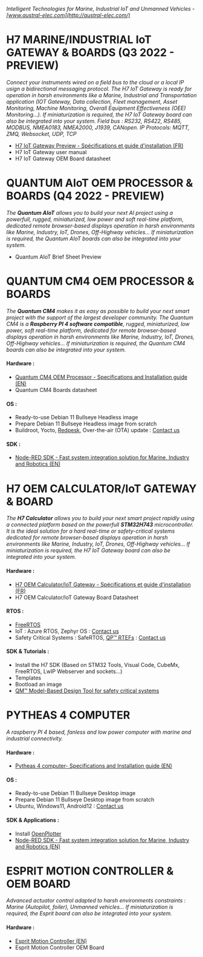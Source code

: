 *Intelligent Technologies for Marine, Industrial IoT and Unmanned Vehicles - [www.austral-elec.com](http://austral-elec.com/)*

# H7 MARINE/INDUSTRIAL IoT GATEWAY & BOARDS (Q3 2022 - PREVIEW)
*Connect your instruments wired on a field bus to the cloud or a local IP usign a bidirectional messaging protocol. The H7 IoT Gateway is ready for operation in harsh environments like a Marine, Industrial and Transportation application (IOT Gateway, Data collection, Fleet management, Asset Monitoring, Machine Monitoring, Overall Equipment Effectiveness (OEE) Monitoring...). If miniaturization is required, the H7 IoT Gateway board can also be integrated into your system.   Field bus : RS232, RS422, RS485, MODBUS, NMEA0183, NMEA2000, J1939, CANopen.   IP Protocols: MQTT, ZMQ, Websocket, UDP, TCP*
* [H7 IoT Gateway Preview - Spécifications et guide d'installation (FR)](https://github.com/austral-electronics/wiki/blob/main/Marine%20IOT%20Gateway_03.pdf)
* H7 IoT Gateway user manual
* H7 IoT Gateway OEM Board datasheet 

# QUANTUM AIoT OEM PROCESSOR & BOARDS (Q4 2022 - PREVIEW)
*The **Quantum AIoT** allows you to build your next AI project using a powerfull, rugged, miniaturized, low power and soft real-time platform, dedicated remote browser-based displays operation in harsh environments like Marine, Industry, IoT, Drones, Off-Highway vehicles... If miniaturization is required, the Quantum AIoT boards can also be integrated into your system.*
* Quantum AIoT Brief Sheet Preview

# QUANTUM CM4 OEM PROCESSOR & BOARDS
*The **Quantum CM4** makes it as easy as possible to build your next smart project with the support of the largest developer community. The Quantum CM4 is a **Raspberry PI 4 software compatible**, rugged, miniaturized, low power, soft real-time platform, dedicated for remote browser-based displays operation in harsh environments like Marine, Industry, IoT, Drones, Off-Highway vehicles... If miniaturization is required, the Quantum CM4 boards can also be integrated into your system.*
#### Hardware :
 * [Quantum CM4 OEM Processor - Specifications and Installation guide (EN)](https://github.com/austral-electronics/wiki/blob/main/Quantum_CM4_OEM_02_Brief.pdf)
 * Quantum CM4 Boards datasheet
#### OS :
 * Ready-to-use Debian 11 Bullseye Headless image
 * Prepare Debian 11 Bullseye Headless image from scratch
 * Buildroot, Yocto, [Redpesk](https://redpesk.bzh/welcome/home), Over-the-air (OTA) update : [Contact us](http://austral-eng.com/contact/)
#### SDK :
 * [Node-RED SDK - Fast system integration solution for Marine, Industry and Robotics (EN)](https://github.com/austral-electronics/wiki/wiki/Quantum-SDK)

# H7 OEM CALCULATOR/IoT GATEWAY & BOARD
*The **H7 Calculator** allows you to build your next smart project rapidly using a connected platform based on the powerfull **STM32H743** microcontroller. It is the ideal solution for a hard real-time or safety-critical systems dedicated for remote browser-based displays operation in harsh environments like Marine, Industry, IoT, Drones, Off-Highway vehicles...  If miniaturization is required, the H7 IoT Gateway board can also be integrated into your system.*
#### Hardware :
* [H7 OEM Calculator/IoT Gateway - Spécifications et guide d'installation (FR)](https://github.com/austral-electronics/wiki/blob/main/Marine%20IOT%20Gateway_03.pdf)
* H7 OEM Calculator/IoT Gateway Board Datasheet
#### RTOS :
* [FreeRTOS](https://www.freertos.org/)
* IoT : Azure RTOS, Zephyr OS : [Contact us](http://austral-eng.com/contact/)
* Safety Critical Systems : SafeRTOS, [QP™ RTEFs](https://www.state-machine.com/products/qp) : [Contact us](http://austral-eng.com/contact/)
#### SDK & Tutorials :
* Install the H7 SDK (Based on STM32 Tools, Visual Code, CubeMx, FreeRTOS, LwIP Webserver and sockets...)
* Templates
* Bootload an image
* [QM™ Model-Based Design Tool for safety critical systems](https://www.state-machine.com/products/qm)

# PYTHEAS 4 COMPUTER
*A raspberry PI 4 based, fanless and low power computer with marine and industrial connectivity.*
#### Hardware :
* [Pytheas 4 computer- Specifications and Installation guide (EN)](https://github.com/austral-electronics/wiki/blob/main/QuantumLiteInstalGuideV12.pdf)
#### OS :
* Ready-to-use Debian 11 Bullseye Desktop image
* Prepare Debian 11 Bullseye Desktop image from scratch
* Ubuntu, Windows11, Android12 : [Contact us](http://austral-eng.com/contact/)
#### SDK & Applications :
* Install [OpenPlotter](https://openplotter.readthedocs.io/en/latest/getting_started/downloading.html)
* [Node-RED SDK - Fast system integration solution for Marine, Industry and Robotics (EN)](https://github.com/austral-electronics/wiki/wiki/Quantum-SDK)

# ESPRIT MOTION CONTROLLER & OEM BOARD
*Advanced actuator control adapted to harsh environments constraints : Marine (Autopilot, foiler), Unmanned vehicles... If miniaturization is required, the Esprit board can also be integrated into your system.*
#### Hardware :
* [Esprit Motion Controller (EN)](https://github.com/austral-electronics/wiki/blob/main/EspritInstalGuideV14.pdf)
* Esprit Motion Controller OEM Board

